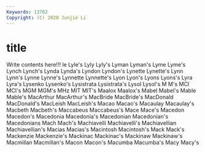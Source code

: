 ```yaml
---
Keywords: 13702
Copyright: (C) 2020 Junjie Li
---
```


# title

Write contents here!!!
le 
Lyle's 
Lyly 
Lyly's 
Lyman
Lyman's 
Lyme 
Lyme's 
Lynch 
Lynch's 
Lynda 
Lynda's 
Lyndon 
Lyndon's 
Lynette
Lynette's 
Lynn 
Lynn's 
Lynne 
Lynne's 
Lynnette 
Lynnette's 
Lyon 
Lyon's 
Lyons
Lyons's 
Lyra 
Lyra's 
Lysenko 
Lysenko's 
Lysistrata 
Lysistrata's 
Lysol 
Lysol's 
M
M's 
MCI 
MCI's 
MGM 
MGM's 
MHz 
MIT 
MIT's 
Maalox 
Maalox's
Mabel 
Mabel's 
Mable 
Mable's 
MacArthur 
MacArthur's 
MacBride 
MacBride's 
MacDonald 
MacDonald's
MacLeish 
MacLeish's 
Macao 
Macao's 
Macaulay 
Macaulay's 
Macbeth 
Macbeth's 
Maccabeus 
Maccabeus's
Mace 
Mace's 
Macedon 
Macedon's 
Macedonia 
Macedonia's 
Macedonian 
Macedonian's 
Macedonians 
Mach
Mach's 
Machiavelli 
Machiavelli's 
Machiavellian 
Machiavellian's 
Macias 
Macias's 
Macintosh 
Macintosh's 
Mack
Mack's 
Mackenzie 
Mackenzie's 
Mackinac 
Mackinac's 
Mackinaw 
Mackinaw's 
Macmillan 
Macmillan's 
Macon
Macon's 
Macumba 
Macumba's 
Macy 
Macy's 

